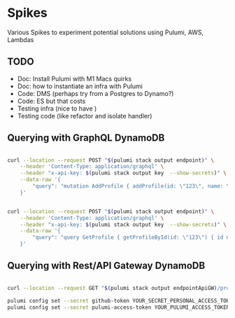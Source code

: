 # Spikes

Various Spikes to experiment potential solutions using Pulumi, AWS, Lambdas

## TODO

- Doc: Install Pulumi with M1 Macs quirks
- Doc: how to instantiate an infra with Pulumi
- Code: DMS (perhaps try from a Postgres to Dynamo?)
- Code: ES but that costs
- Testing infra (nice to have )
- Testing code (like refactor and isolate handler)

## Querying with GraphQL DynamoDB

```bash

curl --location --request POST "$(pulumi stack output endpoint)" \
    --header 'Content-Type: application/graphql' \
    --header "x-api-key: $(pulumi stack output key  --show-secrets)" \
    --data-raw '{
        "query": "mutation AddProfile { addProfile(id: \"123\", name: \"Antonio\") { id name } }"
    }'
```

```bash

curl --location --request POST "$(pulumi stack output endpoint)" \
    --header 'Content-Type: application/graphql' \
    --header "x-api-key: $(pulumi stack output key  --show-secrets)" \
    --data-raw '{
        "query": "query GetProfile { getProfileById(id: \"123\") { id name } }"
    }'
```

## Querying with Rest/API Gateway DynamoDB

```bash

curl --location --request GET "$(pulumi stack output endpointApiGW)/profiles/123"

```

```bash text
pulumi config set --secret github-token YOUR_SECRET_PERSONAL_ACCESS_TOKEN
pulumi config set --secret pulumi-access-token YOUR_PULUMI_ACCESS_TOKEN
```